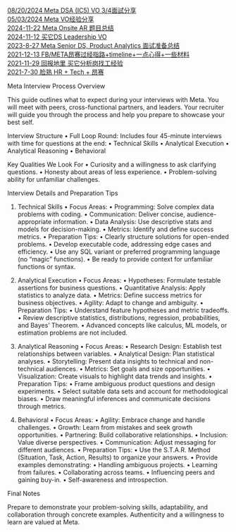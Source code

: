 [08/20/2024 Meta DSA (IC5) VO 3/4面試分享](https://www.1point3acres.com/bbs/thread-1081919-1-1.html)<br>
[05/03/2024 Meta VO经验分享](https://www.1point3acres.com/bbs/thread-1064875-1-1.html)  
[2024-11-22 Meta Onsite AR 题目总结](https://www.1point3acres.com/bbs/thread-1099210-1-1.html)  
[2024-11-12 买它DS Leadership VO](https://www.1point3acres.com/bbs/thread-1099199-1-1.html)  
[2023-8-27 Meta Senior DS, Product Analytics 面试准备总结](https://www.1point3acres.com/bbs/thread-1012204-1-1.html)  
[2021-12-13 FB/META昂赛过经指路+timeline+一点心得+一些材料](https://www.1point3acres.com/bbs/thread-828665-1-1.html)  
[2021-11-29 回报地里 买它分析岗找工经验](https://www.1point3acres.com/bbs/thread-824808-1-1.html)  
[2021-7-30 脸熟 HR + Tech + 昂赛](https://www.1point3acres.com/bbs/thread-784139-1-1.html)

Meta Interview Process Overview

This guide outlines what to expect during your interviews with Meta. You will meet with peers, cross-functional partners, and leaders. Your recruiter will guide you through the process and help you prepare to showcase your best self.

Interview Structure
	•	Full Loop Round: Includes four 45-minute interviews with time for questions at the end:
	•	Technical Skills
	•	Analytical Execution
	•	Analytical Reasoning
	•	Behavioral

Key Qualities We Look For
	•	Curiosity and a willingness to ask clarifying questions.
	•	Honesty about areas of less experience.
	•	Problem-solving ability for unfamiliar challenges.

Interview Details and Preparation Tips

1. Technical Skills
	•	Focus Areas:
	•	Programming: Solve complex data problems with coding.
	•	Communication: Deliver concise, audience-appropriate information.
	•	Data Analysis: Use descriptive stats and models for decision-making.
	•	Metrics: Identify and define success metrics.
	•	Preparation Tips:
	•	Clearly structure solutions for open-ended problems.
	•	Develop executable code, addressing edge cases and efficiency.
	•	Use any SQL variant or preferred programming language (no “magic” functions).
	•	Be ready to provide context for unfamiliar functions or syntax.

2. Analytical Execution
	•	Focus Areas:
	•	Hypotheses: Formulate testable assertions for business questions.
	•	Quantitative Analysis: Apply statistics to analyze data.
	•	Metrics: Define success metrics for business objectives.
	•	Agility: Adapt to change and ambiguity.
	•	Preparation Tips:
	•	Understand feature hypotheses and metric tradeoffs.
	•	Review descriptive statistics, distributions, regression, probabilities, and Bayes’ Theorem.
	•	Advanced concepts like calculus, ML models, or estimation problems are not included.

3. Analytical Reasoning
	•	Focus Areas:
	•	Research Design: Establish test relationships between variables.
	•	Analytical Design: Plan statistical analyses.
	•	Storytelling: Present data insights to technical and non-technical audiences.
	•	Metrics: Set goals and size opportunities.
	•	Visualization: Create visuals to highlight data trends and insights.
	•	Preparation Tips:
	•	Frame ambiguous product questions and design experiments.
	•	Select suitable data sets and account for methodological biases.
	•	Draw meaningful inferences and communicate decisions through metrics.

4. Behavioral
	•	Focus Areas:
	•	Agility: Embrace change and handle challenges.
	•	Growth: Learn from mistakes and seek growth opportunities.
	•	Partnering: Build collaborative relationships.
	•	Inclusion: Value diverse perspectives.
	•	Communication: Adjust messaging for different audiences.
	•	Preparation Tips:
	•	Use the S.T.A.R. Method (Situation, Task, Action, Results) to organize your answers.
	•	Provide examples demonstrating:
	•	Handling ambiguous projects.
	•	Learning from failures.
	•	Collaborating across teams.
	•	Influencing peers and gaining buy-in.
	•	Self-awareness and introspection.

Final Notes

Prepare to demonstrate your problem-solving skills, adaptability, and collaboration through concrete examples. Authenticity and a willingness to learn are valued at Meta.